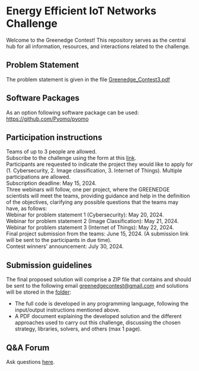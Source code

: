# Energy Efficient IoT Networks Challenge

Welcome to the Greenedge Contest! This repository serves as the central hub for all information, resources, and interactions related to the challenge.

## Problem Statement

The problem statement is given in the file [Greenedge_Contest3.pdf](https://github.com/GreenedgeContest3/Energy_Efficient_IoT_Networks/blob/main/Greenedge_Contest3.pdf)

## Software Packages

As an option following software package can be used:
 https://github.com/Pyomo/pyomo

## Participation instructions
 Teams of up to 3 people are allowed. <br>
 Subscribe to the challenge using the form at this [link](https://docs.google.com/forms/d/1yRJeGClPCQ2gYcFEnlYAFMhkZ9-wMnOJwHa8VXHpn6M/viewform?edit_requested=true).<br>
 Participants are requested to indicate the project they would like to apply for (1. Cybersecurity, 2. Image classification, 3. Internet of Things). Multiple participations are allowed. <br>
 Subscription deadline: May 15, 2024.<br>
 Three webinars will follow, one per project, where the GREENEDGE scientists will meet the teams, providing guidance and help in the definition of the objectives, clarifying any possible questions that the teams may have, as follows:<br>
 Webinar for problem statement 1 (Cybersecurity): May 20, 2024. <br>
 Webinar for problem statement 2 (Image Classification): May 21, 2024.<br>
 Webinar for problem statement 3 (Internet of Things): May 22, 2024. <br>
 Final project submission from the teams: June 15, 2024. (A submission link will be sent to the participants in due time).<br>
 Contest winners’ announcement: July 30, 2024.

## Submission guidelines
 The final proposed solution will comprise a ZIP file that contains and should be sent to the following email greenedgecontest@gmail.com
 and solutions will be stored in the [folder](https://github.com/GreenedgeContest3/Energy_Efficient_IoT_Networks/tree/main/Solutions):
- The full code is developed in any programming language, following the
input/output instructions mentioned above.
- A PDF document explaining the developed solution and the different approaches
used to carry out this challenge, discussing the chosen strategy,
libraries, solvers, and others (max 1 page).
## Q&A Forum
Ask questions [here](https://github.com/GreenedgeContest3/Energy_Efficient_IoT_Networks/discussions).

